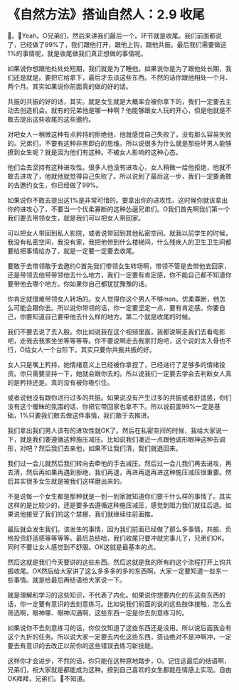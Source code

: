 # 《自然方法》搭讪自然人：2.9 收尾

🎼。🎼Yeah。O兄弟们，然后来讲我们最后一个。环节就是收尾。我们前面都说了，已经做了99%了，我们跟他打开，跟他上钩，跟他共振。最后我们需要做这1%的事情呢，就是收尾做我们真正想做的事情呢。

如果说你想跟他处处处短期，我们就是为了睡他。如果说你是为了跟他处长期，我们还是就是。要把它给拿下，最后才去谈这些东西。不然的话你跟他相处一个月、两个月。其实如果说你前面真的做的好的话。

共振的共振的好的话，其实。就是女生就是大概率会被你拿下的，我们一定要去主动去创造机会。就有的兄弟他是哪一种啊？他能够跟女人玩的开心，但是他就是不敢去提出这些收尾的这些邀约。

对吧女人一稍微这种有点矜持的拒绝他，他就感觉自己失败了，没有那么容易失败的。兄弟们，不要有这种非黑即白的思维。所以说很多为什么就是那些坏男人能够撩到女生呢？就是因为他们有这种。不被女人影响的这种心态。

他们会去坚持有这种进攻性。很多人他没有进攻心，女人稍微一给他拒绝，他就不敢去进攻了，他就他就觉得自己失败了。所以说到了最后这一步，我们一定要勇敢的去邀约女生，你已经做了99%。

如果说你不敢去提出这1%是非常可惜的。要拿出你的进攻性。这时候你就该拿出你的进攻心了，不要当一个优柔寡断的这种怂逼兄弟们。O我们首先啊我们第一个我们要去带领女生，就是我们可以把女人带回家。

可以把女人带回到私人影院，或者说带回到其他私密空间。就我以前学生的时候，我没有私密空间，我没有家，我把他带到什么楼梯间，什么残疾人的卫生卫生间都要给把事情给办了，就是一定要一定要去收尾。

要敢于去带领敢于去邀约O首先我们带领女生转场啊，带领不管是去带他去回家，还是带领去他带带领他去什么地方，我们一定要有肯定感，你不能自己都不知道你要带他去哪个地方。你如果你自己都犹犹豫豫的话。

你肯定就很难带领女人转场的。女人觉得你这个男人不够man。优柔寡断，他怎么可能会跟你去。所以说你带领的话，你一定要坚定一点，要有肯定感。你要自己，你要知道自己要带他去什么样的地方。第二个就是收尾的时候。

我们不要去说了去入股。你比如说我在这个视频里面，我都说啊走我们去看电影吧，走我去我家坐坐等等等等。你不要说啊走去我家打炮吧，这个说的太入骨也不行，O给女人一个台阶下。其实只要你共振共振的好。

女人只是嘴上矜持，她情绪意义上已经被你拿捏了，已经进行了足够多的情绪投资。你只需要坚持一下，她就会跟你去的。所以说我们一定要去学会去判断女人真的是矜持还是。真的没有被你吸引住。

或者说他没有跟你进行过多的共振。如果说没有产生过多的共振或者舒适感，你们没有这个暧昧的氛围的话，你把它带回家也拿不下。所以说前面99%一定是基础，1%只要我们敢去做这件事情，我们敢于去推进。

我们拿出我们男人该有的进攻性就OK了。然后在私密空间的时候，我给大家说一下，就是我们要遵循这种施压减压。比如说我们凑近一点跟他调形眼神这种去调形，对吧？然后我们去亲他，如果不让我们清，我们就退回来。

我们过一会儿就然后我们转向去牵他的手去减压。然后过一会儿我们再去进攻，再去清，然后再如果再遇到拒绝，我们再退，再进再退再进这种施压减压很重要。然后其实很多女生就是被我们这样磨出来的。

不是说每一个女生都是那种就是一到一到家就知道你们要干什么样的事情了。其实这样的是比较少的，还是要多去遵循这种施压减压，感觉到阻力我们就往后退。如果说他接受了我们的这个禁挪，我们就继续往前面推。

最后就会发生我们。该发生的事情，因为我们前面已经做了那么多事情，共振、负格投资舒适感等等等等。最后总结哈，我们收尾只要冲就完事儿了，兄弟们OK。同时不要让女人感觉到不舒服。OK这就是最基本的点。

然后这就是我们今天要讲的这些东西。然后这就是我的所有的这个流程打开上钩共振收尾。OK然后给大家讲了这么多多多的多的东西啊，大家一定要知道一些东一些事情。就是给最后再结语给大家说一下。

就是理解和学习的这些知识，不代表了内化。如果说你想要内化的东这些东西的话，你一定要有意识的去刻意练习。比如说我们前面的说的这些肢体接触，怎么去筛选啊，眼神哪、眼神沟通啊，这些东西一定是你去刻意练习的。

如果说你不去刻意练习的话，你仅仅知道了这些东西还是没用。所以说后面我会有这个九折的任务。所以说大家一定要去内化这些东西，搭讪绝对不是冲啊冲，一定要去有意识的去改正以前你的这些错误去练习新技能。

这样你才会进步，不然的话，你只能在这种原地踏步，O。记住这最后的结语啊，兄弟们，祝大家就是都能成为这种。撩到自己喜欢的女生都能在情感上实现。自由OK拜拜，兄弟们。🎼不知道。

